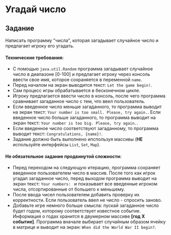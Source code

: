 # Угадай число
## Задание

Написать программу "числа", которая загадывает случайное число и предлагает игроку его угадать.

#### Технические требования:
- С помощью `java.util.Random` программа загадывает случайное число в диапазоне [0-100] и предлагает игроку через консоль ввести свое имя, которое сохраняется в переменной `name`.
- Перед началом на экран выводится текст: `Let the game begin!`.
- Сам процесс игры обрабатывается в бесконечном цикле.
- Игроку предлагается ввести число в консоль, после чего программа сравнивает загаданное число с тем, что ввел пользователь.
- Если введенное число меньше загаданного, то программа выводит на экран текст: `Your number is too small. Please, try again.`. Если введенное число больше загаданного, то программа выводит на экран текст: `Your number is too big. Please, try again.`.
- Если введенное число соответствуют загаданному, то программа выводит текст: `Congratulations, {name}!`.
- Задание должно быть выполнено ипспользуя массивы (**НЕ** используйте интерфейсы `List`, `Set`, `Map`).

#### Не обязательное задание продвинутой сложности:
- Перед переходом на следующую итерацию, программа сохраняет введенное пользователем число в массив. После того как игрок угадал загаданное число, перед выходом программа выводит на экран текст: `Your numbers: ` и показывает все введенные игроком числа, отсортированные от большего к меньшему.
- После ввода чисел пользователем добавить проверку их корректности. Если пользователь ввел не число - спросить заново.
- Добавьте игре немного больше смысла: пускай загаданное число будет годом, которому соответствует известное событие. Информация о годах хранится в двумерном массиве **\[год Х событие\]**. Программа вначале выбирает случайным образом ячейку в матрице и выводит на экран: `When did the World War II begin?`.